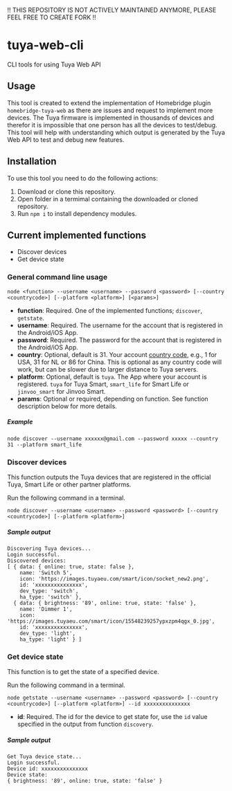 !! THIS REPOSITORY IS NOT ACTIVELY MAINTAINED ANYMORE, PLEASE FEEL FREE TO CREATE FORK !!

# tuya-web-cli
CLI tools for using Tuya Web API

## Usage

This tool is created to extend the implementation of Homebridge plugin `homebridge-tuya-web` as there are issues and request to implement more devices. The Tuya firmware is implemented in thousands of devices and therefor it is impossible that one person has all the devices to test/debug. This tool will help with understanding which output is generated by the Tuya Web API to test and debug new features.

## Installation

To use this tool you need to do the following actions:

1. Download or clone this repository.
2. Open folder in a termimal containing the downloaded or cloned repository.
3. Run `npm i` to install dependency modules.

## Current implemented functions

* Discover devices
* Get device state

### General command line usage

`node <function> --username <username> --password <password> [--country <countrycode>] [--platform <platform>] [<params>]`

* **function**: Required. One of the implemented functions; `discover`, `getstate`.
* **username**: Required. The username for the account that is registered in the Android/iOS App.
* **password**: Required. The password for the account that is registered in the Android/iOS App.
* **country**: Optional, default is 31. Your account [country code](https://www.countrycode.org/), e.g., 1 for USA, 31 for NL or 86 for China. This is optional as any country code will work, but can be slower due to larger distance to Tuya servers.
* **platform**: Optional, default is `tuya`. The App where your account is registered. `tuya` for Tuya Smart, `smart_life` for Smart Life or `jinvoo_smart` for Jinvoo Smart.
* **params**: Optional or required, depending on function. See function description below for more details.

##### Example

`node discover --username xxxxxx@gmail.com --password xxxxx --country 31 --platform smart_life`

### Discover devices

This function outputs the Tuya devices that are registered in the official Tuya, Smart Life or other partner platforms.

Run the following command in a terminal.

`node discover --username <username> --password <password> [--country <countrycode>] [--platform <platform>]`

##### Sample output

```
Discovering Tuya devices...
Login successful.
Discovered devices:
[ { data: { online: true, state: false },
    name: 'Switch 5',
    icon: 'https://images.tuyaeu.com/smart/icon/socket_new2.png',
    id: 'xxxxxxxxxxxxxxx',
    dev_type: 'switch',
    ha_type: 'switch' },
  { data: { brightness: '89', online: true, state: 'false' },
    name: 'Dimmer 1',
    icon: 'https://images.tuyaeu.com/smart/icon/15548239257ypxzpm4qgx_0.jpg',
    id: 'xxxxxxxxxxxxxxx',
    dev_type: 'light',
    ha_type: 'light' } ]
```

### Get device state

This function is to get the state of a specified device.

Run the following command in a terminal.

`node getstate --username <username> --password <password> [--country <countrycode>] [--platform <platform>] --id xxxxxxxxxxxxxxx`

* **id**: Required. The id for the device to get state for, use the `id` value specified in the output from function `discovery`.

##### Sample output

```
Get Tuya device state...
Login successful.
Device id: xxxxxxxxxxxxxxx
Device state:
{ brightness: '89', online: true, state: 'false' }
```
